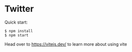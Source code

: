 # Twitter

Quick start:

```
$ npm install
$ npm start
```

Head over to https://vitejs.dev/ to learn more about using vite
